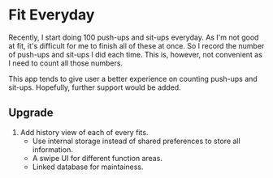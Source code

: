 # Fit Everyday

Recently, I start doing 100 push-ups and sit-ups everyday. As I'm not good at fit, it's difficult for me to finish all of these at once.
So I record the number of push-ups and sit-ups I did each time. This is, however, not convenient as I need to count all those numbers.

This app tends to give user a better experience on counting push-ups and sit-ups. Hopefully, further support would be added.

## Upgrade

1. Add history view of each of every fits.
    * Use internal storage instead of shared preferences to store all information.
    * A swipe UI for different function areas.
    * Linked database for maintainess.